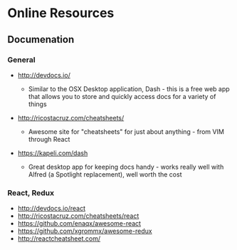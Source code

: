 # Online Resources

## Documenation

### General 
* http://devdocs.io/
  * Similar to the OSX Desktop application, Dash - this is a free web app that allows you to store and quickly access docs for a variety of things
  
* http://ricostacruz.com/cheatsheets/
  * Awesome site for "cheatsheets" for just about anything - from  VIM through React
  
* https://kapeli.com/dash
  * Great desktop app for keeping docs handy - works really well with Alfred (a Spotlight replacement), well worth the cost
  
### React, Redux

* http://devdocs.io/react
* http://ricostacruz.com/cheatsheets/react
* https://github.com/enaqx/awesome-react
* https://github.com/xgrommx/awesome-redux
* http://reactcheatsheet.com/
